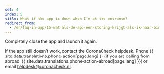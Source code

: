 ```yaml
---
set: 4
index: 5
title: What if the app is down when I’m at the entrance?
redirect_from: 
  - /en/faq-in-app/15-wat-als-de-app-een-storing-krijgt-als-ik-naar-binnen-wil
---
```

Completely close the app and launch it again.

If the app still doesn’t work, contact the CoronaCheck helpdesk. Phone {{ site.data.translations.phone-action[page.lang] }} (if you are calling from abroad: {{ site.data.translations.phone-action-abroad[page.lang] }}) or email [helpdesk@coronacheck.nl](mailto:helpdesk@coronacheck.nl).
